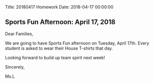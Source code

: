 Title: 20180417 Homework
Date: 2018-04-17 00:00:00


## Sports Fun Afternoon: April 17, 2018

Dear Families,



We are going to have Sports Fun afternoon on Tuesday, April 17th. Every student is asked to wear their House T-shirts that day.



Looking forward to build up team spirit next week!



Sincerely,

Ms.L
